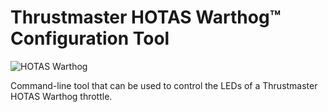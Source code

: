 # Thrustmaster HOTAS Warthog™ Configuration Tool

![HOTAS Warthog](https://mobile.thrustmaster.com/sites/default/files/imagecache/media/product/hotasw_1_1.jpg)

Command-line tool that can be used to control the LEDs of a Thrustmaster HOTAS Warthog throttle.
